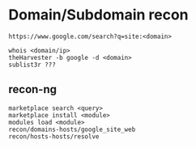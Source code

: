 # Domain/Subdomain recon

`https://www.google.com/search?q=site:<domain>`

```text
whois <domain/ip>
theHarvester -b google -d <domain>
sublist3r ???
```

## recon-ng

```text
marketplace search <query>
marketplace install <module>
modules load <module>
recon/domains-hosts/google_site_web
recon/hosts-hosts/resolve
```



